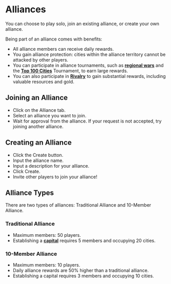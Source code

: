 # Alliances

You can choose to play solo, join an existing alliance, or create your own alliance.

Being part of an alliance comes with benefits:

- All alliance members can receive daily rewards.
- You gain alliance protection: cities within the alliance territory cannot be attacked by other players.
- You can participate in alliance tournaments, such as **[regional wars](../alliances/regional.md)** and the **[Top 100 Cities](../alliances/top100.md)** Tournament, to earn large rewards.
- You can also participate in **[Rivalry](../alliances/rivalry.md)** to gain substantial rewards, including valuable resources and gold.

## Joining an Alliance
- Click on the Alliance tab.
- Select an alliance you want to join.
- Wait for approval from the alliance. If your request is not accepted, try joining another alliance.

## Creating an Alliance
- Click the Create button.
- Input the alliance name.
- Input a description for your alliance.
- Click Create.
- Invite other players to join your alliance!

## Alliance Types
There are two types of alliances: Traditional Alliance and 10-Member Alliance.

### Traditional Alliance
- Maximum members: 50 players.
- Establishing a **[capital](../alliances/capital.md)** requires 5 members and occupying 20 cities.

### 10-Member Alliance
- Maximum members: 10 players.
- Daily alliance rewards are 50% higher than a traditional alliance.
- Establishing a capital requires 3 members and occupying 10 cities.